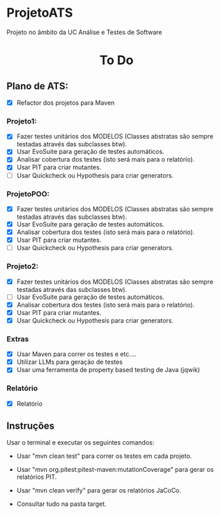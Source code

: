 # ProjetoATS
Projeto no âmbito da UC Análise e Testes de Software

# <p style="text-align: center;">To Do</p>

## Plano de ATS:

- [x] Refactor dos projetos para Maven

### Projeto1:

- [x] Fazer testes unitários dos MODELOS (Classes abstratas são sempre testadas através das subclasses btw).
- [x] Usar EvoSuite para geração de testes automáticos.
- [x] Analisar cobertura dos testes (isto será mais para o relatório).
- [x] Usar PIT para criar mutantes.
- [ ] Usar Quickcheck ou Hypothesis para criar generators.

### ProjetoPOO:

- [x] Fazer testes unitários dos MODELOS (Classes abstratas são sempre testadas através das subclasses btw).
- [x] Usar EvoSuite para geração de testes automáticos.
- [x] Analisar cobertura dos testes (isto será mais para o relatório).
- [x] Usar PIT para criar mutantes.
- [ ] Usar Quickcheck ou Hypothesis para criar generators.

### Projeto2:

- [x] Fazer testes unitários dos MODELOS (Classes abstratas são sempre testadas através das subclasses btw).
- [ ] Usar EvoSuite para geração de testes automáticos.
- [x] Analisar cobertura dos testes (isto será mais para o relatório).
- [x] Usar PIT para criar mutantes.
- [x] Usar Quickcheck ou Hypothesis para criar generators.

### Extras

- [x] Usar Maven para correr os testes e etc....
- [x] Utilizar LLMs para geração de testes
- [x] Usar uma ferramenta de property based testing de Java (jqwik)

### Relatório

- [x] Relatório

## Instruções

Usar o terminal e executar os seguintes comandos:

- Usar "mvn clean test" para correr os testes em cada projeto.

- Usar "mvn org.pitest:pitest-maven:mutationCoverage" para gerar os relatórios PIT.

- Usar "mvn clean verify" para gerar os relatórios JaCoCo.

- Consultar tudo na pasta target.